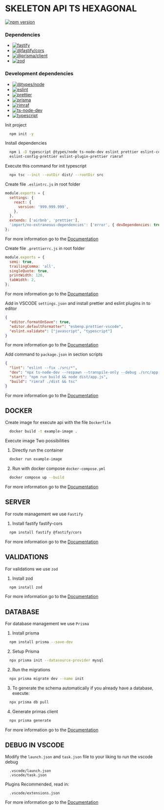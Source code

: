 # SKELETON API TS HEXAGONAL

[![npm version](https://img.shields.io/badge/npm-10.3.0-brightgreen.svg)](https://www.npmjs.com/package/npm)

### Dependencies

- [![fastify](https://img.shields.io/badge/fastify-4.25.2-brightgreen.svg)](https://www.npmjs.com/package/fastify)
- [![@fastify/cors](https://img.shields.io/badge/@fastify/cors-8.5.0-brightgreen.svg)](https://www.npmjs.com/package/@fastify/cors)
- [![@prisma/client](https://img.shields.io/badge/@prisma/client-5.8.1-brightgreen.svg)](https://www.npmjs.com/package/@prisma/client)
- [![zod](https://img.shields.io/badge/zod-3.22.4-brightgreen.svg)](https://www.npmjs.com/package/zod)

### Development dependencies

- [![@types/node](https://img.shields.io/badge/@types/node-20.11.5-brightgreen.svg)](https://www.npmjs.com/package/@types/node)
- [![eslint](https://img.shields.io/badge/eslint-8.56.0-brightgreen.svg)](https://www.npmjs.com/package/eslint)
- [![prettier](https://img.shields.io/badge/prettier-3.2.4-brightgreen.svg)](https://www.npmjs.com/package/prettier)
- [![prisma](https://img.shields.io/badge/prisma-5.8.1-brightgreen.svg)](https://www.npmjs.com/package/prisma)
- [![rimraf](https://img.shields.io/badge/rimraf-5.0.5-brightgreen.svg)](https://www.npmjs.com/package/rimraf)
- [![ts-node-dev](https://img.shields.io/badge/ts--node--dev-2.0.0-brightgreen.svg)](https://www.npmjs.com/package/ts-node-dev)
- [![typescript](https://img.shields.io/badge/typescript-5.3.3-brightgreen.svg)](https://www.npmjs.com/package/typescript)

Init project

```bash
  npm init -y
```

Install dependencies

```bash
  npm i -D typescript @types/node ts-node-dev eslint prettier eslint-config-airbnb
  eslint-config-prettier eslint-plugin-prettier rimraf
```

Execute this command for init typescript

```bash
  npx tsc --init --outDir dist/ --rootDir src
```

Create file `.eslintrc.js` in root folder

```js
module.exports = {
  settings: {
    react: {
      version: '999.999.999',
    },
  },
  extends: ['airbnb', 'prettier'],
  'import/no-extraneous-dependencies': ['error', { devDependencies: true }],
};
```

For more information go to the [Documentation](https://eslint.org/docs/latest/use/configure/configuration-files)

Create file `.prettierrc.js` in root folder

```js
module.exports = {
  semi: true,
  trailingComma: 'all',
  singleQuote: true,
  printWidth: 120,
  tabWidth: 2,
};
```

For more information go to the [Documentation](https://prettier.io/docs/en/options)

Add in VSCODE `settings.json` and install prettier and eslint plugins in to editor

```json
{
  "editor.formatOnSave": true,
  "editor.defaultFormatter": "esbenp.prettier-vscode",
  "eslint.validate": ["javascript", "typescript"]
}
```

For more information go to the [Documentation](https://code.visualstudio.com/docs/getstarted/settings)

Add command to `package.json` in section scripts

```json
{
  "lint": "eslint --fix ./src/*",
  "dev": "npx ts-node-dev --respawn --transpile-only --debug ./src/app.ts",
  "start": "npm run build && node dist/app.js",
  "build": "rimraf ./dist && tsc"
}
```

For more information go to the [Documentation](https://docs.npmjs.com/cli/v10/configuring-npm/package-json)

## DOCKER

Create image for execute api with the file `Dockerfile`

```bash
  docker build -t example-image .
```

Execute image Two possibilities

1. Directly run the container

```bash
  docker run example-image
```

2. Run with docker compose `docker-compose.yml`

```bash
  docker compose up --build
```

For more information go to the [Documentation](https://docs.docker.com/get-started/overview/)

## SERVER

For route management we use `Fastify`

1. Install fastify fastify-cors

```bash
  npm install fastify @fastify/cors
```

For more information go to the [Documentation](https://fastify.dev/docs/latest/)

## VALIDATIONS

For validations we use `zod`

1. Install zod

```bash
  npm install zod
```

For more information go to the [Documentation](https://zod.dev/)

## DATABASE

For database management we use `Prisma`

1. Install prisma

```bash
  npm install prisma --save-dev
```

2. Setup Prisma

```sh
  npx prisma init --datasource-provider mysql
```

2. Run the migrations

```bash
  npx prisma migrate dev --name init
```

3. To generate the schema automatically if you already have a database, execute:

```bash
  npx prisma db pull
```

4. Generate primas client

```bash
  npx prisma generate
```

For more information go to the [Documentation](https://www.prisma.io/docs/orm)

## DEBUG IN VSCODE

Modify the `launch.json` and `task.json` file to your liking to run the vscode debug

```
  .vscode/launch.json
  .vscode/task.json
```

Plugins Recommended, read in:

```
  .vscode/extensions.json
```

For more information go to the [Documentation](https://code.visualstudio.com/docs/nodejs/nodejs-debugging)
